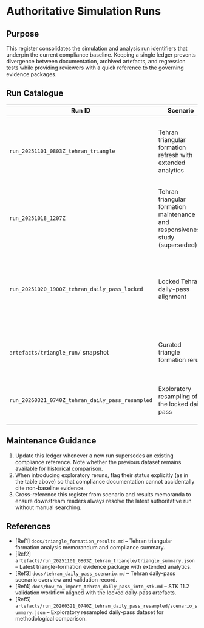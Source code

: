 # Authoritative Simulation Runs

## Purpose
This register consolidates the simulation and analysis run identifiers that underpin the current compliance baseline. Keeping a single ledger prevents divergence between documentation, archived artefacts, and regression tests while providing reviewers with a quick reference to the governing evidence packages.

## Run Catalogue
| Run ID | Scenario | Directory | Key Evidence | Notes |
| --- | --- | --- | --- | --- |
| `run_20251101_0803Z_tehran_triangle` | Tehran triangular formation refresh with extended analytics | `artefacts/run_20251101_0803Z_tehran_triangle/` | `triangle_summary.json`, `maintenance_summary.csv`, `command_windows.csv`, `injection_recovery.csv`, `drag_dispersion.csv`, `orbital_elements.csv`, `plots/` SVG suite | Supersedes the 2025-10-18 campaign by adding the mandated visual diagnostics (24-hour ground tracks, orbital-plane geometry, Monte Carlo sensitivity) while preserving MR-5 to MR-7 evidence traceability.[Ref1][Ref2] |
| `run_20251018_1207Z` | Tehran triangular formation maintenance and responsiveness study (superseded) | `artefacts/run_20251018_1207Z/` | `triangle_summary.json`, `maintenance_summary.csv`, `command_windows.csv`, `injection_recovery.csv`, `drag_dispersion.csv`, `injection_recovery_cdf.svg` | Retained for provenance; numerical metrics match the refreshed run but the dedicated plotting suite now lives under the 2025-11-01 artefacts.[Ref1] |
| `run_20251020_1900Z_tehran_daily_pass_locked` | Locked Tehran daily-pass alignment | `artefacts/run_20251020_1900Z_tehran_daily_pass_locked/` | `scenario_summary.json`, `deterministic_summary.json`, `monte_carlo_summary.json`, `stk_export/` ephemeris suite | Establishes the \(350.7885044642857^{\circ}\) optimised RAAN with the 07:39:25–07:40:55Z imaging window and the 20:55:00–21:08:00Z downlink, forming the authoritative evidence cited across the compliance matrix and STK validation guide.[Ref2][Ref3] |
| `artefacts/triangle_run/` snapshot | Curated triangle formation rerun | `artefacts/triangle_run/` | Mirrors the `run_20251018_1207Z` data products together with `run_metadata.json` | Provides a convenient analyst-ready bundle for familiarisation and demonstrations; the underlying evidence remains the `run_20251018_1207Z` dataset listed above.[Ref1] |
| `run_20260321_0740Z_tehran_daily_pass_resampled` | Exploratory resampling of the locked daily pass | `artefacts/run_20260321_0740Z_tehran_daily_pass_resampled/` | `scenario_summary.json`, `monte_carlo_summary.json`, `stk_export/` ephemeris suite | Retains the locked geometry while exercising the resampling workflow; marked as non-baseline but kept for methodological comparison.[Ref4] |

## Maintenance Guidance
1. Update this ledger whenever a new run supersedes an existing compliance reference. Note whether the previous dataset remains available for historical comparison.
2. When introducing exploratory reruns, flag their status explicitly (as in the table above) so that compliance documentation cannot accidentally cite non-baseline evidence.
3. Cross-reference this register from scenario and results memoranda to ensure downstream readers always resolve the latest authoritative run without manual searching.

## References
- [Ref1] `docs/triangle_formation_results.md` – Tehran triangular formation analysis memorandum and compliance summary.
- [Ref2] `artefacts/run_20251101_0803Z_tehran_triangle/triangle_summary.json` – Latest triangle-formation evidence package with extended analytics.
- [Ref3] `docs/tehran_daily_pass_scenario.md` – Tehran daily-pass scenario overview and validation record.
- [Ref4] `docs/how_to_import_tehran_daily_pass_into_stk.md` – STK 11.2 validation workflow aligned with the locked daily-pass artefacts.
- [Ref5] `artefacts/run_20260321_0740Z_tehran_daily_pass_resampled/scenario_summary.json` – Exploratory resampled daily-pass dataset for methodological comparison.
